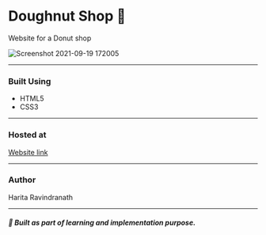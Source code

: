 # Doughnut Shop :doughnut:

Website for a Donut shop

![Screenshot 2021-09-19 172005](https://user-images.githubusercontent.com/61909695/133926528-4383a99e-eccd-42f7-b6a4-4f345e540fb6.jpg)

---
### Built Using
- HTML5
- CSS3
---

### Hosted at
[Website link](https://htmlpreview.github.io/?https://raw.githubusercontent.com/haritaToboso/webDesign/master/Donut%20Shop/index.html)

---
### Author
Harita Ravindranath

---
#####  :pushpin: Built as part of learning and implementation purpose.

